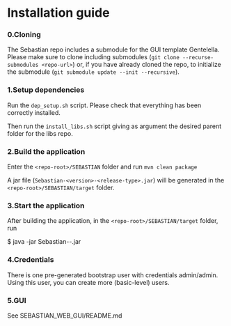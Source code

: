 # Installation guide

### 0.Cloning

The Sebastian repo includes a submodule for the GUI template Gentelella.
Please make sure to clone including submodules
(`git clone --recurse-submodules <repo-url>`) or, if you have already cloned
the repo, to initialize the submodule (`git submodule update --init --recursive`).

### 1.Setup dependencies

Run the `dep_setup.sh` script. Please check that everything has been correctly installed.

Then run the `install_libs.sh` script giving as argument the desired parent folder for the libs repo.

### 2.Build the application

Enter the `<repo-root>/SEBASTIAN` folder and run 
```mvn clean package```

A jar file (`Sebastian-<version>-<release-type>.jar`) will be generated in the `<repo-root>/SEBASTIAN/target` folder.

### 3.Start the application

After building the application, in the `<repo-root>/SEBASTIAN/target` folder, run

$ java -jar Sebastian-<version>-<release-type>.jar

### 4.Credentials

There is one pre-generated bootstrap user with credentials admin/admin.
Using this user, you can create more (basic-level) users.

### 5.GUI

See SEBASTIAN_WEB_GUI/README.md
